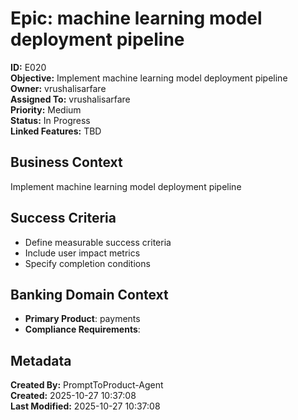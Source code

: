 # Epic: machine learning model deployment pipeline

**ID:** E020  
**Objective:** Implement machine learning model deployment pipeline  
**Owner:** vrushalisarfare  
**Assigned To:** vrushalisarfare  
**Priority:** Medium  
**Status:** In Progress  
**Linked Features:** TBD  

## Business Context
Implement machine learning model deployment pipeline

## Success Criteria
- Define measurable success criteria
- Include user impact metrics
- Specify completion conditions

## Banking Domain Context
- **Primary Product**: payments
- **Compliance Requirements**: 

## Metadata
**Created By:** PromptToProduct-Agent  
**Created:** 2025-10-27 10:37:08  
**Last Modified:** 2025-10-27 10:37:08  

